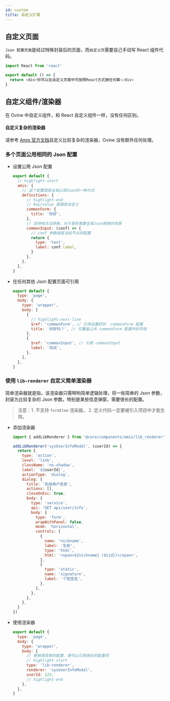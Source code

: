 ```yaml
---
id: custom
title: 自定义扩展
---
```


## 自定义页面

`Json 配置页面`是经过特殊封装后的页面，而`自定义页`需要自己手动写 React 组件代码。

```js title="/src/pages/custom/index.js"
import React from 'react'

export default () => {
  return <div>你可以在自定义页面中可按照React方式做任何事</div>
}
```

## 自定义组件/渲染器

在 Ovine 中自定义组件，和 React 自定义组件一样，没有任何区别。

#### 自定义复杂的渲染器

请参考 [Amis 官方文档](https://baidu.github.io/amis/docs/start/custom)自定义比较复杂的渲染器，Ovine 没有额外任何处理。

### 多个页面公用相同的 Json 配置

- 设置公用 Json 配置

  ```js title="/src/index.js Ovine入口配置"
  export default {
    // highlight-start
    amis: {
      // 这个配置就是全局公用Json的一种方式
      definitions: {
        // highlight-end
        // key/value 值随意自定义
        commonForm: {
          title: '你好',
        },
        // 支持纯方法转换，对于某些需要全局Json转换的场景
        commonInput: (conf) => {
          // conf 参数就是当前节点的配置
          return {
            type: 'text',
            label: conf.label,
          }
        },
      },
    },
  }
  ```

- 在任何其他 Json 配置页面可引用

  ```js title="/src/pages/xxx/index.js"
  export default {
    type: 'page',
    body: {
      type: 'wrapper',
      body: [
        {
          // highlight-next-line
          $ref: 'commonForm', // 引用设置好的  commonForm 配置
          title: '你好吗？', // 可覆盖公共 commonForm 配置中的字段
        },
        {
          $ref: 'commonInput', // 引用 commonInput
          label: '测试',
        },
      ],
    },
  }
  ```

### 使用 `lib-renderer` 自定义简单渲染器

简单渲染器就是指，该渲染器只需啊哟简单逻辑处理，将一些简单的 Json 参数，封装为比较复杂的 Json 参数。特别是某些信息弹窗，需要很长的配置。

> 注意：1. 不支持 `formItem` 渲染器。 2. 定义代码一定要被引入项目中才能生效。

- 添加渲染器

  ```js
  import { addLibRenderer } from '@core/components/amis/lib_renderer'

  addLibRenderer('sysUserInfoModal', (userId) => {
    return {
      type: 'action',
      level: 'link',
      className: 'no-shadow',
      label: `${userId}`,
      actionType: 'dialog',
      dialog: {
        title: '系统用户信息',
        actions: [],
        closeOnEsc: true,
        body: {
          type: 'service',
          api: 'GET api/user/info',
          body: {
            type: 'form',
            wrapWithPanel: false,
            mode: 'horizontal',
            controls: [
              {
                name: 'nickname',
                label: '名称',
                type: 'html',
                html: '<span>${nickname} (${id})</span>',
              },
              {
                type: 'static',
                name: 'signature',
                label: '个性签名',
              },
            ],
          },
        },
      },
    }
  })
  ```

- 使用渲染器

  ```js
  export default {
    type: 'page',
    body: {
      type: 'wrapper',
      body: {
        // 使用很简单的配置，便可以引用很长的配置项
        // highlight-start
        type: 'lib-renderer',
        renderer: 'sysUserInfoModal',
        userId: 123,
        // highlight-end
      },
    },
  }
  ```
